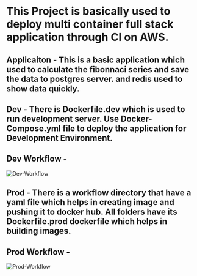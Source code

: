 # This Project is basically used to deploy multi container full stack application through CI on AWS.

## Applicaiton - This is a basic application which used to calculate the fibonnaci series and save the data to postgres server. and redis used to show data quickly.
## Dev - There is Dockerfile.dev which is used to run development server. Use Docker-Compose.yml file to deploy the application for Development Environment.

## Dev Workflow - 
![Dev-Workflow](https://github.com/nirdeshkumar02/docker-advanaced-app-multi-container/blob/master/dev.png)

## Prod - There is a workflow directory that have a yaml file which helps in creating image and pushing it to docker hub. All folders have its Dockerfile.prod dockerfile which helps in building images.

## Prod Workflow - 
![Prod-Workflow](https://github.com/nirdeshkumar02/docker-advanaced-app-multi-container/blob/master/Prod.png)

